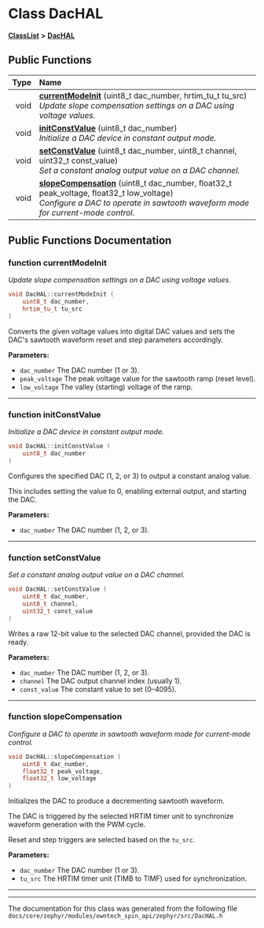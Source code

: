 

# Class DacHAL



[**ClassList**](annotated.md) **>** [**DacHAL**](classDacHAL.md)










































## Public Functions

| Type | Name |
| ---: | :--- |
|  void | [**currentModeInit**](#function-currentmodeinit) (uint8\_t dac\_number, hrtim\_tu\_t tu\_src) <br>_Update slope compensation settings on a DAC using voltage values._  |
|  void | [**initConstValue**](#function-initconstvalue) (uint8\_t dac\_number) <br>_Initialize a DAC device in constant output mode._  |
|  void | [**setConstValue**](#function-setconstvalue) (uint8\_t dac\_number, uint8\_t channel, uint32\_t const\_value) <br>_Set a constant analog output value on a DAC channel._  |
|  void | [**slopeCompensation**](#function-slopecompensation) (uint8\_t dac\_number, float32\_t peak\_voltage, float32\_t low\_voltage) <br>_Configure a DAC to operate in sawtooth waveform mode for current-mode control._  |




























## Public Functions Documentation




### function currentModeInit 

_Update slope compensation settings on a DAC using voltage values._ 
```C++
void DacHAL::currentModeInit (
    uint8_t dac_number,
    hrtim_tu_t tu_src
) 
```



Converts the given voltage values into digital DAC values and sets the DAC's sawtooth waveform reset and step parameters accordingly.




**Parameters:**


* `dac_number` The DAC number (1 or 3). 
* `peak_voltage` The peak voltage value for the sawtooth ramp (reset level). 
* `low_voltage` The valley (starting) voltage of the ramp. 




        

<hr>



### function initConstValue 

_Initialize a DAC device in constant output mode._ 
```C++
void DacHAL::initConstValue (
    uint8_t dac_number
) 
```



Configures the specified DAC (1, 2, or 3) to output a constant analog value.


This includes setting the value to 0, enabling external output, and starting the DAC.




**Parameters:**


* `dac_number` The DAC number (1, 2, or 3). 




        

<hr>



### function setConstValue 

_Set a constant analog output value on a DAC channel._ 
```C++
void DacHAL::setConstValue (
    uint8_t dac_number,
    uint8_t channel,
    uint32_t const_value
) 
```



Writes a raw 12-bit value to the selected DAC channel, provided the DAC is ready.




**Parameters:**


* `dac_number` The DAC number (1, 2, or 3). 
* `channel` The DAC output channel index (usually 1). 
* `const_value` The constant value to set (0–4095). 




        

<hr>



### function slopeCompensation 

_Configure a DAC to operate in sawtooth waveform mode for current-mode control._ 
```C++
void DacHAL::slopeCompensation (
    uint8_t dac_number,
    float32_t peak_voltage,
    float32_t low_voltage
) 
```



Initializes the DAC to produce a decrementing sawtooth waveform.


The DAC is triggered by the selected HRTIM timer unit to synchronize waveform generation with the PWM cycle.


Reset and step triggers are selected based on the `tu_src`.




**Parameters:**


* `dac_number` The DAC number (1 or 3). 
* `tu_src` The HRTIM timer unit (TIMB to TIMF) used for synchronization. 




        

<hr>

------------------------------
The documentation for this class was generated from the following file `docs/core/zephyr/modules/owntech_spin_api/zephyr/src/DacHAL.h`

